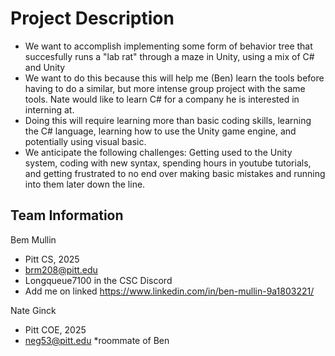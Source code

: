 # Project Description
* We want to accomplish implementing some form of behavior tree that succesfully runs a "lab rat" through a maze in Unity, using a mix of C# and Unity
* We want to do this because this will help me (Ben) learn the tools before having to do a similar, but more intense group project with the same tools. Nate would like to learn C# for a company he is interested in interning at. 
* Doing this will require learning more than basic coding skills, learning the C# language, learning how to use the Unity game engine, and potentially using visual basic.
* We anticipate the following challenges: Getting used to the Unity system, coding with new syntax, spending hours in youtube tutorials, and getting frustrated to no end over making basic mistakes and running into them later down the line.

## Team Information
Bem Mullin
* Pitt CS, 2025
* brm208@pitt.edu
* Longqueue7100 in the CSC Discord
* Add me on linked https://www.linkedin.com/in/ben-mullin-9a1803221/

Nate Ginck
* Pitt COE, 2025
* neg53@pitt.edu
*roommate of Ben
